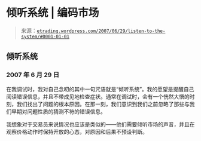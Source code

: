 <!--yml

分类：未分类

日期：2024-05-12 19:46:18

-->

# 倾听系统 | 编码市场

> 来源：[`etrading.wordpress.com/2007/06/29/listen-to-the-system/#0001-01-01`](https://etrading.wordpress.com/2007/06/29/listen-to-the-system/#0001-01-01)

## 倾听系统

### 2007 年 6 月 29 日

在我调试时，我对自己念叨的其中一句咒语就是“倾听系统”。我的愿望是提醒自己阅读错误信息，并且不带成见地检查症状。通常在调试时，会有一个恍然大悟的时刻，我们找出了问题的根本原因。在那一刻，我们意识到我们之前忽略了那些与我们早期对问题性质的猜测不符的错误信息。

我想象对于交易员来说情况也应该是类似的——他们需要倾听市场的声音，并且在观察价格动作时保持开放的心态，对原因和后果不预设判断。
